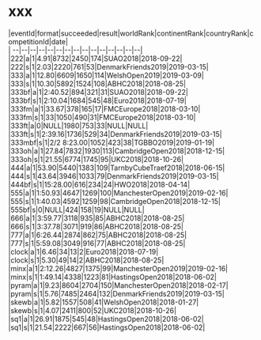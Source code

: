 # xxx


|eventId|format|succeeded|result|worldRank|continentRank|countryRank|competitionId|date|  
|	--|--|--|--|--|--|--|--|--|--|--|--|--|--|--|  
|222|a|1|4.91|8732|2450|174|SUAO2018|2018-09-22|  
|222|s|1|2.03|2220|761|53|DenmarkFriends2019|2019-03-15|  
|333|a|1|12.80|6609|1650|114|WelshOpen2019|2019-03-09|  
|333|s|1|10.30|5892|1524|108|ABHC2018|2018-08-25|  
|333bf|a|1|2:40.52|894|321|31|SUAO2018|2018-09-22|  
|333bf|s|1|2:10.04|1684|545|48|Euro2018|2018-07-19|  
|333fm|a|1|33.67|378|165|17|FMCEurope2018|2018-03-10|  
|333fm|s|1|33|1050|490|31|FMCEurope2018|2018-03-10|  
|333ft|a|0|NULL|1980|753|33|NULL|NULL|  
|333ft|s|1|2:39.16|1736|529|34|DenmarkFriends2019|2019-03-15|  
|333mbf|s|1|2/2 8:23.00|1052|423|38|TGBBO2019|2019-01-19|  
|333oh|a|1|27.84|7832|1930|113|CambridgeOpen2018|2018-12-15|  
|333oh|s|1|21.55|6774|1745|95|UKC2018|2018-10-26|  
|444|a|1|53.90|5440|1383|109|TarnbyCubeTraef2018|2018-06-15|  
|444|s|1|43.64|3946|1033|79|DenmarkFriends2019|2019-03-15|  
|444bf|s|1|15:28.00|616|234|24|HWO2018|2018-04-14|  
|555|a|1|1:50.93|4647|1269|100|ManchesterOpen2019|2019-02-16|  
|555|s|1|1:40.03|4592|1259|98|CambridgeOpen2018|2018-12-15|  
|555bf|s|0|NULL|424|158|19|NULL|NULL|  
|666|a|1|3:59.77|3118|935|85|ABHC2018|2018-08-25|  
|666|s|1|3:37.78|3071|919|86|ABHC2018|2018-08-25|  
|777|a|1|6:26.44|2874|862|75|ABHC2018|2018-08-25|  
|777|s|1|5:59.08|3049|916|77|ABHC2018|2018-08-25|  
|clock|a|1|6.46|34|13|2|Euro2018|2018-07-19|  
|clock|s|1|5.30|49|14|2|ABHC2018|2018-08-25|  
|minx|a|1|2:12.26|4827|1375|99|ManchesterOpen2019|2019-02-16|  
|minx|s|1|1:49.14|4338|1223|81|HastingsOpen2018|2018-06-02|  
|pyram|a|1|9.23|8604|2704|150|ManchesterOpen2018|2018-02-17|  
|pyram|s|1|5.76|7485|2464|132|DenmarkFriends2019|2019-03-15|  
|skewb|a|1|5.82|1557|508|41|WelshOpen2018|2018-01-27|  
|skewb|s|1|4.07|2411|800|52|UKC2018|2018-10-26|  
|sq1|a|1|26.91|1875|545|48|HastingsOpen2018|2018-06-02|  
|sq1|s|1|21.54|2222|667|56|HastingsOpen2018|2018-06-02|  
